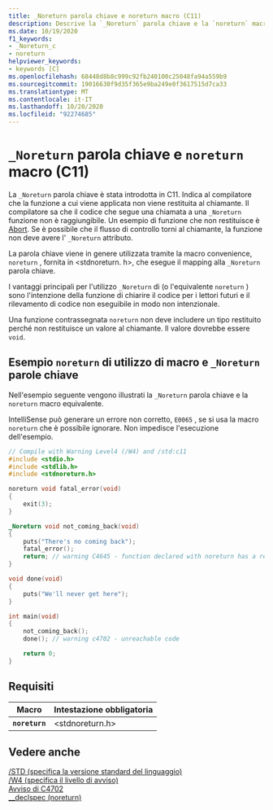 ```yaml
---
title: _Noreturn parola chiave e noreturn macro (C11)
description: Descrive la `_Noreturn` parola chiave e la `noreturn` macro.
ms.date: 10/19/2020
f1_keywords:
- _Noreturn_c
- noreturn
helpviewer_keywords:
- keywords [C]
ms.openlocfilehash: 68448d8b8c999c92fb240100c25048fa94a559b9
ms.sourcegitcommit: 19016630f9d35f365e9ba249e0f3617515d7ca33
ms.translationtype: MT
ms.contentlocale: it-IT
ms.lasthandoff: 10/20/2020
ms.locfileid: "92274685"
---
```

# <a name="_noreturn-keyword-and-noreturn-macro-c11"></a>`_Noreturn` parola chiave e `noreturn` macro (C11)

La `_Noreturn` parola chiave è stata introdotta in C11. Indica al compilatore che la funzione a cui viene applicata non viene restituita al chiamante. Il compilatore sa che il codice che segue una chiamata a una `_Noreturn` funzione non è raggiungibile. Un esempio di funzione che non restituisce è [Abort](../c-runtime-library/reference/abort.md). Se è possibile che il flusso di controllo torni al chiamante, la funzione non deve avere l' `_Noreturn` attributo.

La parola chiave viene in genere utilizzata tramite la macro convenience, `noreturn` , fornita in <stdnoreturn. h>, che esegue il mapping alla `_Noreturn` parola chiave.

I vantaggi principali per l'utilizzo `_Noreturn` di (o l'equivalente `noreturn` ) sono l'intenzione della funzione di chiarire il codice per i lettori futuri e il rilevamento di codice non eseguibile in modo non intenzionale.

Una funzione contrassegnata `noreturn` non deve includere un tipo restituito perché non restituisce un valore al chiamante. Il valore dovrebbe essere `void`.

## <a name="example-using-noreturn-macro-and-_noreturn-keyword"></a>Esempio `noreturn` di utilizzo di macro e `_Noreturn ` parole chiave

Nell'esempio seguente vengono illustrati la `_Noreturn` parola chiave e la `noreturn` macro equivalente.

IntelliSense può generare un errore non corretto, `E0065` , se si usa la macro `noreturn` che è possibile ignorare. Non impedisce l'esecuzione dell'esempio.

```C
// Compile with Warning Level4 (/W4) and /std:c11
#include <stdio.h>
#include <stdlib.h>
#include <stdnoreturn.h>

noreturn void fatal_error(void)
{
    exit(3);
}

_Noreturn void not_coming_back(void)
{
    puts("There's no coming back");
    fatal_error();
    return; // warning C4645 - function declared with noreturn has a return statement
}

void done(void)
{
    puts("We'll never get here");
}

int main(void)
{
    not_coming_back();
    done(); // warning c4702 - unreachable code

    return 0;
}
```

## <a name="requirements"></a>Requisiti

|Macro|Intestazione obbligatoria|
|-------------|---------------------|
|**`noreturn`**|\<stdnoreturn.h>|

## <a name="see-also"></a>Vedere anche

[/STD (specifica la versione standard del linguaggio)](../build/reference/std-specify-language-standard-version.md)\
[/W4 (specifica il livello di avviso)](../build/reference/compiler-option-warning-level.md)\
[Avviso di C4702](../error-messages\compiler-warnings\compiler-warning-level-4-c4702.md)\
[__declspec (noreturn)](../cpp/noreturn.md)
